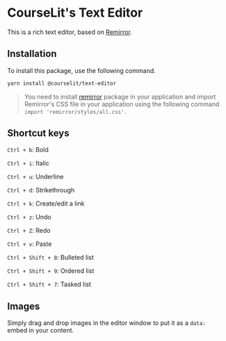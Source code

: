 # CourseLit's Text Editor

This is a rich text editor, based on [Remirror](https://remirror.io).

## Installation

To install this package, use the following command.

```sh
yarn install @courselit/text-editor
```

> You need to install [remirror](https://www.npmjs.com/package/remirror) package in your application and import Remirror's CSS file in your application using the following command `import 'remirror/styles/all.css'`.

## Shortcut keys

`Ctrl + b`: Bold

`Ctrl + i`: Italic

`Ctrl + u`: Underline

`Ctrl + d`: Strikethrough

`Ctrl + k`: Create/edit a link

`Ctrl + z`: Undo

`Ctrl + Z`: Redo

`Ctrl + v`: Paste

`Ctrl + Shift + 8`: Bulleted list

`Ctrl + Shift + 9`: Ordered list

`Ctrl + Shift + 7`: Tasked list

## Images

Simply drag and drop images in the editor window to put it as a `data:` embed in your content.
